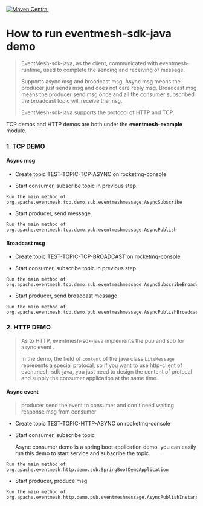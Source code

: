 [![Maven Central](https://maven-badges.herokuapp.com/maven-central/org.apache.eventmesh/eventmesh-sdk-java/badge.svg)](https://maven-badges.herokuapp.com/maven-central/org.apache.eventmesh/eventmesh-sdk-java)
# How to run eventmesh-sdk-java demo

> EventMesh-sdk-java, as the client, communicated with eventmesh-runtime, used to complete the sending and receiving of message.
>
> Supports async msg and broadcast msg. Async msg means the producer just sends msg and does not care reply msg. Broadcast msg means the producer send msg once and all the consumer subscribed the broadcast topic will receive the msg.
>
> EventMesh-sdk-java supports the protocol of HTTP and TCP.

TCP demos and HTTP demos are both under the **eventmesh-example** module.

### 1. TCP DEMO

#### Async msg

- Create topic TEST-TOPIC-TCP-ASYNC on rocketmq-console
  
- Start consumer, subscribe topic in previous step.

```
Run the main method of org.apache.eventmesh.tcp.demo.sub.eventmeshmessage.AsyncSubscribe
```

- Start producer, send message

```
Run the main method of org.apache.eventmesh.tcp.demo.pub.eventmeshmessage.AsyncPublish
```

#### Broadcast msg

- Create topic TEST-TOPIC-TCP-BROADCAST on rocketmq-console

- Start consumer, subscribe topic in previous step.

```
Run the main method of org.apache.eventmesh.tcp.demo.sub.eventmeshmessage.AsyncSubscribeBroadcast
```

* Start producer, send broadcast message

```
Run the main method of org.apache.eventmesh.tcp.demo.pub.eventmeshmessage.AsyncPublishBroadcast
```

### 2. HTTP DEMO

> As to HTTP, eventmesh-sdk-java implements  the pub and sub for async event .
>
> In the demo, the field of `content` of the java class `LiteMessage` represents a special protocal, so if you want to use http-client of eventmesh-sdk-java, you just need to design the content of protocal and supply the consumer application at the same time.

#### Async event

> producer send the event to consumer and don't need waiting response msg from consumer

- Create topic TEST-TOPIC-HTTP-ASYNC on rocketmq-console

- Start consumer, subscribe topic

  Async consumer demo is a spring boot application demo, you can easily run this demo to start service and subscribe the
  topic.

```
Run the main method of org.apache.eventmesh.http.demo.sub.SpringBootDemoApplication
```

- Start producer, produce msg

```
Run the main method of org.apache.eventmesh.http.demo.pub.eventmeshmessage.AsyncPublishInstance
```

